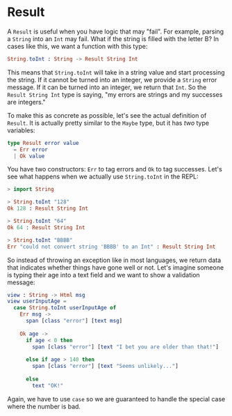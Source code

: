 # Result

A `Result` is useful when you have logic that may "fail". For example, parsing a `String` into an `Int` may fail. What if the string is filled with the letter B? In cases like this, we want a function with this type:

```elm
String.toInt : String -> Result String Int
```

This means that `String.toInt` will take in a string value and start processing the string. If it cannot be turned into an integer, we provide a `String` error message. If it can be turned into an integer, we return that `Int`. So the `Result String Int` type is saying, "my errors are strings and my successes are integers."

To make this as concrete as possible, let's see the actual definition of `Result`. It is actually pretty similar to the `Maybe` type, but it has *two* type variables:

```elm
type Result error value
  = Err error
  | Ok value
```

You have two constructors: `Err` to tag errors and `Ok` to tag successes. Let's see what happens when we actually use `String.toInt` in the REPL:

```elm
> import String

> String.toInt "128"
Ok 128 : Result String Int

> String.toInt "64"
Ok 64 : Result String Int

> String.toInt "BBBB"
Err "could not convert string 'BBBB' to an Int" : Result String Int
```

So instead of throwing an exception like in most languages, we return data that indicates whether things have gone well or not. Let's imagine someone is typing their age into a text field and we want to show a validation message:

```elm
view : String -> Html msg
view userInputAge =
  case String.toInt userInputAge of
    Err msg ->
      span [class "error"] [text msg]
      
    Ok age ->
      if age < 0 then
        span [class "error"] [text "I bet you are older than that!"]
        
      else if age > 140 then
        span [class "error"] [text "Seems unlikely..."]
        
      else
        text "OK!"
```

Again, we have to use `case` so we are guaranteed to handle the special case where the number is bad.
